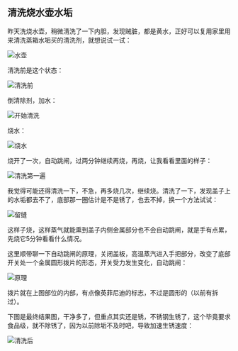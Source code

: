 ## 清洗烧水壶水垢
昨天洗烧水壶，稍微清洗了一下内胆，发现贼脏，都是黄水，正好可以复用家里用来清洗蒸箱水垢买的清洗剂，就想说试一试：

![水壶](../images/1-维修家电/04-清洗烧水壶水垢/水壶.webp)

清洗前是这个状态：

![清洗前](../images/1-维修家电/04-清洗烧水壶水垢/清洗前.webp)

倒清除剂，加水：

![开始清洗](../images/1-维修家电/04-清洗烧水壶水垢/开始清洗.webp)

烧水：

![烧水](../images/1-维修家电/04-清洗烧水壶水垢/烧水.webp)

烧开了一次，自动跳闸，过两分钟继续再烧，再烧，让我看看里面的样子：

![清洗第一遍](../images/1-维修家电/04-清洗烧水壶水垢/清洗第一遍.webp)

我觉得可能还得清洗一下，不急，再多烧几次，继续烧。清洗了一下，发现盖子上的水垢都去不了，底部那一圈估计是不是锈了，也去不掉，换一个方法试试：

![留缝](../images/1-维修家电/04-清洗烧水壶水垢/留缝.webp)

这样子烧，这样蒸气就能熏到盖子内侧金属部分也不会自动跳闸，就是手有点累，先烧它5分钟看看什么情况。

这里顺带聊一下自动跳闸的原理，关闭盖板，高温蒸汽进入手把部分，改变了底部开关处一个金属圆形拨片的形态，开关受力发生变化，自动跳闸：

![原理](../images/1-维修家电/04-清洗烧水壶水垢/原理.webp)

拨片就在上图部位的内部，有点像英菲尼迪的标志，不过是圆形的（以前有拆过）。

下图是最终结果图，干净多了，但重点其实还是锈，不锈钢生锈了，这个毕竟要求食品级，就不除锈了，因为以前除垢不及时吧，导致加速生锈速度：

![清洗后](../images/1-维修家电/04-清洗烧水壶水垢/清洗后.webp)